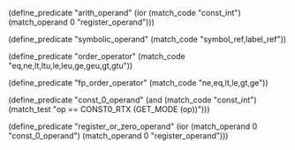 (define_predicate "arith_operand"
    (ior (match_code "const_int")
         (match_operand 0 "register_operand")))

(define_predicate "symbolic_operand"
  (match_code "symbol_ref,label_ref"))

(define_predicate "order_operator"
  (match_code "eq,ne,lt,ltu,le,leu,ge,geu,gt,gtu"))

(define_predicate "fp_order_operator"
  (match_code "ne,eq,lt,le,gt,ge"))

(define_predicate "const_0_operand"
  (and (match_code "const_int")
       (match_test "op == CONST0_RTX (GET_MODE (op))")))

(define_predicate "register_or_zero_operand"
  (ior (match_operand 0 "const_0_operand")
       (match_operand 0 "register_operand")))
